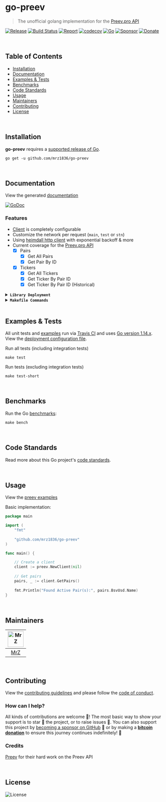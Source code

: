 # go-preev
> The unofficial golang implementation for the [Preev.pro API](https://preev.pro/api/)

[![Release](https://img.shields.io/github/release-pre/mrz1836/go-preev.svg?logo=github&style=flat&v=1)](https://github.com/mrz1836/go-preev/releases)
[![Build Status](https://travis-ci.com/mrz1836/go-preev.svg?branch=master&v=2)](https://travis-ci.com/mrz1836/go-preev)
[![Report](https://goreportcard.com/badge/github.com/mrz1836/go-preev?style=flat&v=2)](https://goreportcard.com/report/github.com/mrz1836/go-preev)
[![codecov](https://codecov.io/gh/mrz1836/go-preev/branch/master/graph/badge.svg)](https://codecov.io/gh/mrz1836/go-preev)
[![Go](https://img.shields.io/github/go-mod/go-version/mrz1836/go-preev)](https://golang.org/)
[![Sponsor](https://img.shields.io/badge/sponsor-MrZ-181717.svg?logo=github&style=flat&v=3)](https://github.com/sponsors/mrz1836)
[![Donate](https://img.shields.io/badge/donate-bitcoin-ff9900.svg?logo=bitcoin&style=flat)](https://mrz1818.com/?tab=tips&af=go-preev)

<br/>

## Table of Contents
- [Installation](#installation)
- [Documentation](#documentation)
- [Examples & Tests](#examples--tests)
- [Benchmarks](#benchmarks)
- [Code Standards](#code-standards)
- [Usage](#usage)
- [Maintainers](#maintainers)
- [Contributing](#contributing)
- [License](#license)

<br/>

## Installation

**go-preev** requires a [supported release of Go](https://golang.org/doc/devel/release.html#policy).
```shell script
go get -u github.com/mrz1836/go-preev
```

<br/>

## Documentation
View the generated [documentation](https://pkg.go.dev/github.com/mrz1836/go-preev)

[![GoDoc](https://godoc.org/github.com/mrz1836/go-preev?status.svg&style=flat)](https://pkg.go.dev/github.com/mrz1836/go-preev)

### Features
- [Client](client.go) is completely configurable
- Customize the network per request (`main`, `test` or `stn`)
- Using [heimdall http client](https://github.com/gojek/heimdall) with exponential backoff & more
- Current coverage for the [Preev.pro API](https://preev.pro/api/)
    - [x] Pairs
        - [x] Get All Pairs
        - [x] Get Pair By ID
    - [x] Tickers
        - [x] Get All Tickers
        - [x] Get Ticker By Pair ID
        - [x] Get Ticker By Pair ID (Historical)

<details>
<summary><strong><code>Library Deployment</code></strong></summary>
<br/>

[goreleaser](https://github.com/goreleaser/goreleaser) for easy binary or library deployment to Github and can be installed via: `brew install goreleaser`.

The [.goreleaser.yml](.goreleaser.yml) file is used to configure [goreleaser](https://github.com/goreleaser/goreleaser).

Use `make release-snap` to create a snapshot version of the release, and finally `make release` to ship to production.
</details>

<details>
<summary><strong><code>Makefile Commands</code></strong></summary>
<br/>

View all `makefile` commands
```shell script
make help
```

List of all current commands:
```text
clean                  Remove previous builds and any test cache data
clean-mods             Remove all the Go mod cache
coverage               Shows the test coverage
godocs                 Sync the latest tag with GoDocs
help                   Show this help message
install                Install the application
install-go             Install the application (Using Native Go)
lint                   Run the Go lint application
release                Full production release (creates release in Github)
release                Runs common.release then runs godocs
release-snap           Test the full release (build binaries)
release-test           Full production test release (everything except deploy)
replace-version        Replaces the version in HTML/JS (pre-deploy)
run-examples           Runs all the examples
tag                    Generate a new tag and push (tag version=0.0.0)
tag-remove             Remove a tag if found (tag-remove version=0.0.0)
tag-update             Update an existing tag to current commit (tag-update version=0.0.0)
test                   Runs vet, lint and ALL tests
test-short             Runs vet, lint and tests (excludes integration tests)
test-travis            Runs all tests via Travis (also exports coverage)
test-travis-short      Runs unit tests via Travis (also exports coverage)
uninstall              Uninstall the application (and remove files)
vet                    Run the Go vet application
```
</details>

<br/>

## Examples & Tests
All unit tests and [examples](examples/examples.go) run via [Travis CI](https://travis-ci.org/mrz1836/go-preev) and uses [Go version 1.14.x](https://golang.org/doc/go1.14). View the [deployment configuration file](.travis.yml).

Run all tests (including integration tests)
```shell script
make test
```

Run tests (excluding integration tests)
```shell script
make test-short
```

<br/>

## Benchmarks
Run the Go [benchmarks](preev_test.go):
```shell script
make bench
```

<br/>

## Code Standards
Read more about this Go project's [code standards](CODE_STANDARDS.md).

<br/>

## Usage
View the [preev examples](examples/examples.go)

Basic implementation:
```go
package main

import (
    "fmt"
    
    "github.com/mrz1836/go-preev"
)

func main() {

    // Create a client
    client := preev.NewClient(nil) 
    
    // Get pairs
    pairs, _ := client.GetPairs()
	
	fmt.Println("Found Active Pair(s):", pairs.BsvUsd.Name)
}
```
 
<br/>

## Maintainers
| [<img src="https://github.com/mrz1836.png" height="50" alt="MrZ" />](https://github.com/mrz1836) |
|:---:|
| [MrZ](https://github.com/mrz1836) |
              
<br/>

## Contributing
View the [contributing guidelines](CONTRIBUTING.md) and please follow the [code of conduct](CODE_OF_CONDUCT.md).

### How can I help?
All kinds of contributions are welcome :raised_hands:! 
The most basic way to show your support is to star :star2: the project, or to raise issues :speech_balloon:. 
You can also support this project by [becoming a sponsor on GitHub](https://github.com/sponsors/mrz1836) :clap: 
or by making a [**bitcoin donation**](https://mrz1818.com/?tab=tips&af=go-preev) to ensure this journey continues indefinitely! :rocket:


### Credits

[Preev](https://tncpw.co/d19f43a3) for their hard work on the Preev API

<br/>

## License

![License](https://img.shields.io/github/license/mrz1836/go-preev.svg?style=flat)
